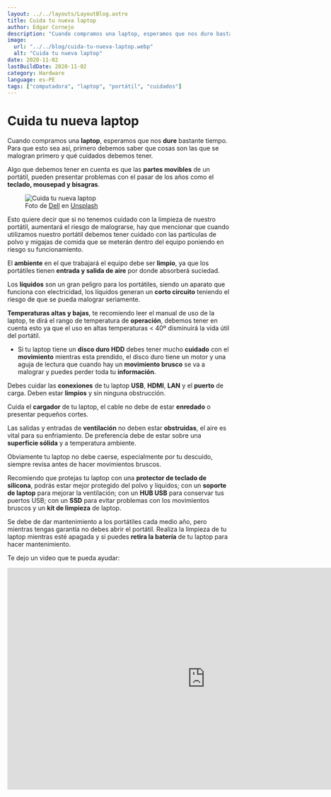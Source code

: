 ```yaml
---
layout: ../../layouts/LayoutBlog.astro
title: Cuida tu nueva laptop
author: Edgar Cornejo
description: "Cuando compramos una laptop, esperamos que nos dure bastante tiempo. Para que esto sea así, primero debemos saber que cosas son las que se malogran primero y qué cuidados debemos tener. Algo que debemos tener en cuenta es que las partes movibles de un portátil, pueden presentar problemas con el pasar de los años como el teclado, mousepad y bisagras."
image:
  url: "../../blog/cuida-tu-nueva-laptop.webp"
  alt: "Cuida tu nueva laptop"
date: 2020-11-02
lastBuildDate: 2020-11-02
category: Hardware
language: es-PE
tags: ["computadora", "laptop", "portátil", "cuidados"]
---
```


# Cuida tu nueva laptop

Cuando compramos una **laptop**, esperamos que nos **dure** bastante tiempo. Para que esto sea así, primero debemos saber que cosas son las que se malogran primero y qué cuidados debemos tener.

Algo que debemos tener en cuenta es que las **partes movibles** de un portátil, pueden presentar problemas con el pasar de los años como el **teclado, mousepad y bisagras**.

<figure>
  <img src="../../blog/cuida-tu-nueva-laptop.webp" alt="Cuida tu nueva laptop"/>
  <figcaption>Foto de <a href="https://unsplash.com/es/@dell" title="Dell" target="_blank">Dell</a> en <a href="https://unsplash.com/es/fotos/ordenador-portatil-sobre-mesa-blanca-Gi3iUJ1FwxI" title="Unsplash" target="_blank">Unsplash</a>
  </figcaption>
</figure>

Esto quiere decir que si no tenemos cuidado con la limpieza de nuestro portátil, aumentará el riesgo de malograrse, hay que mencionar que cuando utilizamos nuestro portátil debemos tener cuidado con las partículas de polvo y migajas de comida que se meterán dentro del equipo poniendo en riesgo su funcionamiento.

El **ambiente** en el que trabajará el equipo debe ser **limpio**, ya que los portátiles tienen **entrada y salida de aire** por donde absorberá  suciedad.

Los **líquidos** son un gran peligro para los portátiles, siendo un aparato que funciona con electricidad, los líquidos generan un **corto circuito** teniendo el riesgo de que se pueda malograr seriamente. 

**Temperaturas altas y bajas**, te recomiendo leer el manual de uso de la laptop, te dirá el rango de temperatura de **operación**, debemos tener en cuenta esto ya que el uso en altas temperaturas < 40º disminuirá la vida útil del portátil. 

- Si tu laptop tiene un **disco duro HDD** debes tener mucho **cuidado** con el **movimiento** mientras esta prendido, el disco duro tiene un motor y una aguja de lectura que cuando hay un **movimiento brusco** se va a malograr y puedes perder toda tu **información**.

Debes cuidar las **conexiones** de tu laptop **USB**, **HDMI**, **LAN** y el **puerto** de carga. Deben estar **limpios** y sin ninguna obstrucción.

Cuida el **cargador** de tu laptop, el cable no debe de estar **enredado** o presentar pequeños cortes.

Las salidas y entradas de **ventilación** no deben estar **obstruidas**, el aire es vital para su enfriamiento. De preferencia debe de estar sobre una **superficie sólida** y a temperatura ambiente.

Obviamente tu laptop no debe caerse, especialmente por tu descuido, siempre revisa antes de hacer movimientos bruscos.

Recomiendo que protejas tu laptop con una **protector de teclado de silicona**, podrás estar mejor protegido del polvo y líquidos; con un **soporte de laptop** para mejorar la ventilación; con un **HUB USB** para conservar tus puertos USB; con un **SSD** para evitar problemas con los movimientos bruscos y un **kit de limpieza** de laptop.

Se debe de dar mantenimiento a los portátiles cada medio año, pero mientras tengas garantía no debes abrir el portátil. Realiza la limpieza de tu laptop mientras esté apagada y si puedes **retira la batería** de tu laptop para hacer mantenimiento.

Te dejo un video que te pueda ayudar:

<div class="wrapper-iframe">
    <iframe width="893" height="502" src="https://www.youtube.com/embed/WqBcqBTtFm4" title="¡Consejos para cuidar tu laptop!" frameborder="0" allow="accelerometer; autoplay; clipboard-write; encrypted-media; gyroscope; picture-in-picture; web-share" allowfullscreen></iframe>
</div>
